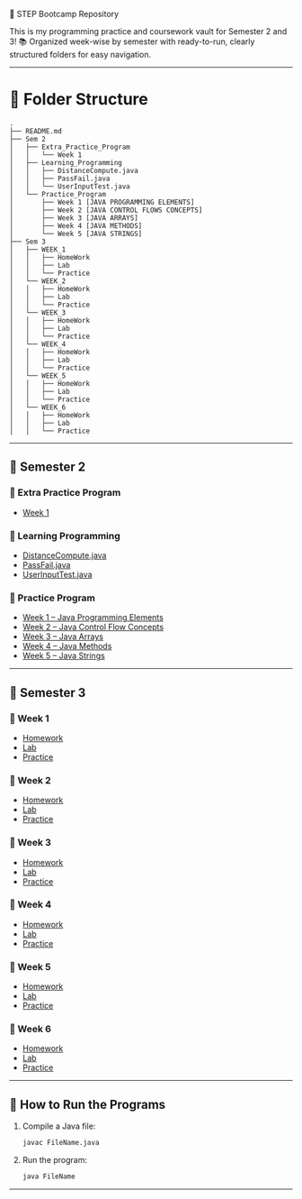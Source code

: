 🎒 STEP Bootcamp Repository

This is my programming practice and coursework vault for Semester 2 and 3!
📚 Organized week-wise by semester with ready-to-run, clearly structured folders for easy navigation.

---

# 📂 Folder Structure
```
.
├── README.md
├── Sem 2
│   ├── Extra_Practice_Program
│   │   └── Week 1
│   ├── Learning_Programming
│   │   ├── DistanceCompute.java
│   │   ├── PassFail.java
│   │   └── UserInputTest.java
│   └── Practice_Program
│       ├── Week 1 [JAVA PROGRAMMING ELEMENTS]
│       ├── Week 2 [JAVA CONTROL FLOWS CONCEPTS]
│       ├── Week 3 [JAVA ARRAYS]
│       ├── Week 4 [JAVA METHODS]
│       └── Week 5 [JAVA STRINGS]
├── Sem 3
│   ├── WEEK_1
│   │   ├── HomeWork
│   │   ├── Lab
│   │   └── Practice
│   └── WEEK_2
│   │   ├── HomeWork
│   │   ├── Lab
│   │   └── Practice
│   └── WEEK_3
│   │   ├── HomeWork
│   │   ├── Lab
│   │   └── Practice
│   └── WEEK_4
│   │   ├── HomeWork
│   │   ├── Lab
│   │   └── Practice
│   └── WEEK_5
│   │   ├── HomeWork
│   │   ├── Lab
│   │   └── Practice
│   └── WEEK_6
│   │   ├── HomeWork
│   │   ├── Lab
│   │   └── Practice

```
---

## 📘 Semester 2

### 🔹 Extra Practice Program
- [Week 1](Sem_2/Extra%20Practice%20Program/Week%201)

### 🔹 Learning Programming
- [DistanceCompute.java](Sem_2/Learning%20Programming/DistanceCompute.java)
- [PassFail.java](Sem_2/Learning%20Programming/PassFail.java)
- [UserInputTest.java](Sem_2/Learning%20Programming/UserInputTest.java)

### 🔹 Practice Program
- [Week 1 – Java Programming Elements](Sem_2/Practice%20Program/Week%201%20%5BJAVA%20PROGRAMMING%20ELEMENTS%5D)
- [Week 2 – Java Control Flow Concepts](Sem_2/Practice%20Program/Week%202%20%5BJAVA%20CONTROL%20FLOWS%20CONCEPTS%5D)
- [Week 3 – Java Arrays](Sem_2/Practice%20Program/Week%203%20%5BJAVA%20ARRAYS%5D)
- [Week 4 – Java Methods](Sem_2/Practice%20Program/Week%204%20%5BJAVA%20METHODS%5D)
- [Week 5 – Java Strings](Sem_2/Practice%20Program/Week%205%20%5BJAVA%20STRINGS%5D)

---

## 📗 Semester 3

### 🔹 Week 1
- [Homework](Sem_3/WEEK_1/HomeWork)
- [Lab](Sem_3/WEEK_1/Lab)
- [Practice](Sem_3/WEEK_1/Practice)

### 🔹 Week 2
- [Homework](Sem_3/WEEK_2/HomeWork)
- [Lab](Sem_3/WEEK_2/Lab)
- [Practice](Sem_3/WEEK_2/Practice)

### 🔹 Week 3
- [Homework](Sem_3/WEEK_3/HomeWork)
- [Lab](Sem_3/WEEK_3/Lab)
- [Practice](Sem_3/WEEK_3/Practice)

### 🔹 Week 4
- [Homework](Sem_3/WEEK_4/HomeWork)
- [Lab](Sem_3/WEEK_4/Lab)
- [Practice](Sem_3/WEEK_4/Practice)

### 🔹 Week 5
- [Homework](Sem_3/WEEK_5/HomeWork)
- [Lab](Sem_3/WEEK_5/Lab)
- [Practice](Sem_3/WEEK_5/Practice)

### 🔹 Week 6
- [Homework](Sem_3/WEEK_6/HomeWork)
- [Lab](Sem_3/WEEK_6/Lab)
- [Practice](Sem_3/WEEK_6/Practice)
---

## 🚀 How to Run the Programs

1. Compile a Java file:
   ```bash
   javac FileName.java
   ```

2. Run the program:
   ```bash
   java FileName
   ```

---
